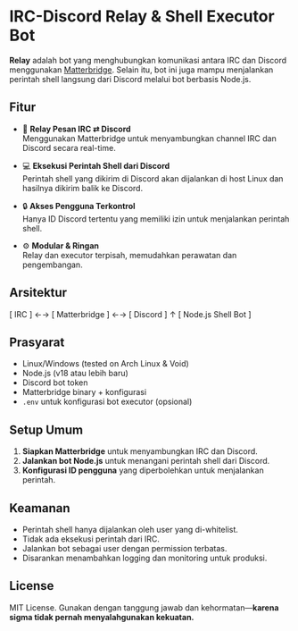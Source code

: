 # IRC-Discord Relay & Shell Executor Bot

**Relay** adalah bot yang menghubungkan komunikasi antara IRC dan Discord menggunakan [Matterbridge](https://github.com/42wim/matterbridge). Selain itu, bot ini juga mampu menjalankan perintah shell langsung dari Discord melalui bot berbasis Node.js.

## Fitur

- 🔁 **Relay Pesan IRC ⇄ Discord**  
  Menggunakan Matterbridge untuk menyambungkan channel IRC dan Discord secara real-time.

- 💻 **Eksekusi Perintah Shell dari Discord**  
  Perintah shell yang dikirim di Discord akan dijalankan di host Linux dan hasilnya dikirim balik ke Discord.

- 🔒 **Akses Pengguna Terkontrol**  
  Hanya ID Discord tertentu yang memiliki izin untuk menjalankan perintah shell.

- ⚙️ **Modular & Ringan**  
  Relay dan executor terpisah, memudahkan perawatan dan pengembangan.

## Arsitektur
[ IRC ] ←→ [ Matterbridge ] ←→ [ Discord ]
↑
[ Node.js Shell Bot ]

## Prasyarat

- Linux/Windows (tested on Arch Linux & Void)
- Node.js (v18 atau lebih baru)
- Discord bot token
- Matterbridge binary + konfigurasi
- `.env` untuk konfigurasi bot executor (opsional)

## Setup Umum

1. **Siapkan Matterbridge** untuk menyambungkan IRC dan Discord.
2. **Jalankan bot Node.js** untuk menangani perintah shell dari Discord.
3. **Konfigurasi ID pengguna** yang diperbolehkan untuk menjalankan perintah.

## Keamanan

- Perintah shell hanya dijalankan oleh user yang di-whitelist.
- Tidak ada eksekusi perintah dari IRC.
- Jalankan bot sebagai user dengan permission terbatas.
- Disarankan menambahkan logging dan monitoring untuk produksi.

## License

MIT License. Gunakan dengan tanggung jawab dan kehormatan—**karena sigma tidak pernah menyalahgunakan kekuatan.**
